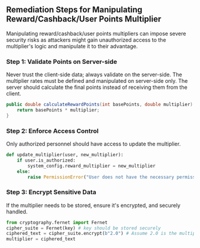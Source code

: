 

## Remediation Steps for Manipulating Reward/Cashback/User Points Multiplier

Manipulating reward/cashback/user points multipliers can impose severe security risks as attackers might gain unauthorized access to the multiplier's logic and manipulate it to their advantage. 

### Step 1: Validate Points on Server-side

Never trust the client-side data; always validate on the server-side. The multiplier rates must be defined and manipulated on server-side only.
The server should calculate the final points instead of receiving them from the client.

```java
public double calculateRewardPoints(int basePoints, double multiplier) {
    return basePoints * multiplier;
}
```

### Step 2: Enforce Access Control

Only authorized personnel should have access to update the multiplier.

```python
def update_multiplier(user, new_multiplier):
    if user.is_authorized:    
        system_config.reward_multiplier = new_multiplier
    else: 
        raise PermissionError("User does not have the necessary permissions.")
```


### Step 3: Encrypt Sensitive Data

If the multiplier needs to be stored, ensure it's encrypted, and securely handled.

```python
from cryptography.fernet import Fernet
cipher_suite = Fernet(key) # key should be stored securely
ciphered_text = cipher_suite.encrypt(b"2.0") # Assume 2.0 is the multiplier
multiplier = ciphered_text
```
